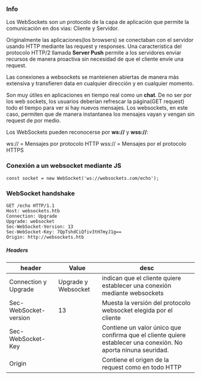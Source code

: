 ### Info

Los WebSockets son un protocolo de la capa de aplicación que permite la comunicación en dos vias: Cliente y Servidor.

Originalmente las aplicaciones(los browsers) se conectaban con el servidor usando HTTP mediante las request y responses. Una característica del protocolo HTTP/2 llamada **Server Push** permite a los servidores enviar
recursos de manera proactiva sin necesidad de que el cliente envíe una request.

Las conexiones a websockets se manteienen abiertas de manera más extensiva y transfieren data en cualquier dirección y en cualquier momento.

Son muy útiles en aplicaciones en tiempo real como un **chat**. De no ser por los web sockets, los usuarios deberían refrescar la página(GET request) todo el tiempo para ver si hay nuevos mensajes. Los websockets, en este caso, permiten que de manera instantanea los mensajes vayan y vengan sin request de por medio.


Los WebSockets pueden reconocerse por **ws://** y **wss://**:

ws:// = Mensajes por protocolo HTTP
wss:// = Mensajes por el protocolo HTTPS


### Conexión a un websocket mediante JS



    const socket = new WebSocket('ws://websockets.com/echo');

### WebSocket handshake

    GET /echo HTTP/1.1
    Host: websockets.htb
    Connection: Upgrade
    Upgrade: websocket
    Sec-WebSocket-Version: 13
    Sec-WebSocket-Key: 7QpTshdCiQfiv3tH7myJ1g==
    Origin: http://websockets.htb

##### Headers

| header | Value | desc |
|---|---|---|
|Connection y Upgrade | Upgrade y Websocket | indican que el cliente quiere establecer una conexión mediante websockets |
|Sec-WebSocket-version | 13 | Muesta la versión del protocolo websocket elegida por el cliente |
|Sec-WebSocket-Key | <key> | Contiene un valor único que confirma que el cliente quiere establecer una conexión. No aporta ninuna seuridad. |
|Origin | <origen> | Contiene el origen de la request como en todo HTTP |
